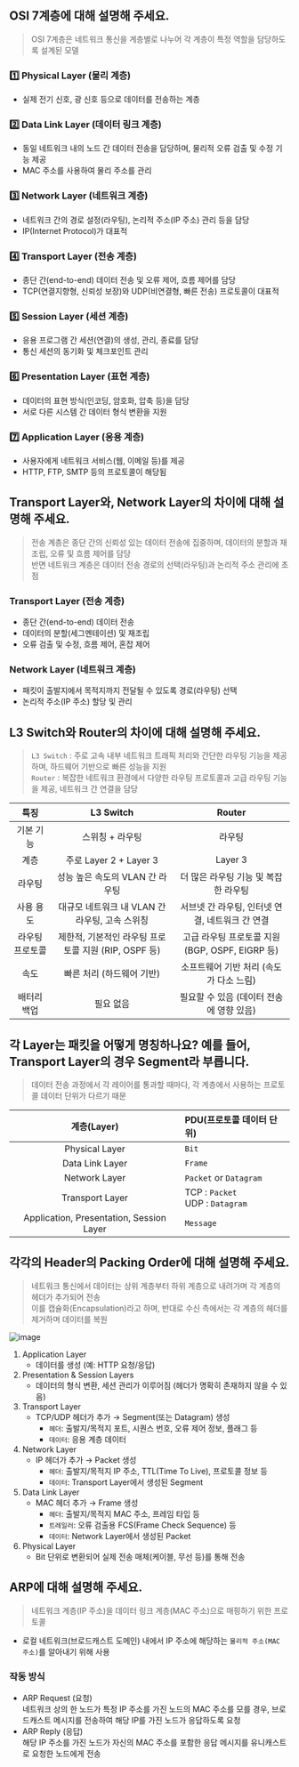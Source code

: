 ## OSI 7계층에 대해 설명해 주세요.
> OSI 7계층은 네트워크 통신을 계층별로 나누어 각 계층이 특정 역할을 담당하도록 설계된 모델
### 1️⃣ Physical Layer (물리 계층)
- 실제 전기 신호, 광 신호 등으로 데이터를 전송하는 계층

### 2️⃣ Data Link Layer (데이터 링크 계층)
- 동일 네트워크 내의 노드 간 데이터 전송을 담당하며, 물리적 오류 검출 및 수정 기능 제공
- MAC 주소를 사용하여 물리 주소를 관리
  
### 3️⃣ Network Layer (네트워크 계층)
- 네트워크 간의 경로 설정(라우팅), 논리적 주소(IP 주소) 관리 등을 담당
- IP(Internet Protocol)가 대표적

### 4️⃣ Transport Layer (전송 계층)
- 종단 간(end-to-end) 데이터 전송 및 오류 제어, 흐름 제어를 담당
- TCP(연결지향형, 신뢰성 보장)와 UDP(비연결형, 빠른 전송) 프로토콜이 대표적

### 5️⃣ Session Layer (세션 계층)
- 응용 프로그램 간 세션(연결)의 생성, 관리, 종료를 담당
- 통신 세션의 동기화 및 체크포인트 관리

### 6️⃣ Presentation Layer (표현 계층)
- 데이터의 표현 방식(인코딩, 암호화, 압축 등)을 담당
- 서로 다른 시스템 간 데이터 형식 변환을 지원

### 7️⃣ Application Layer (응용 계층)
- 사용자에게 네트워크 서비스(웹, 이메일 등)를 제공
- HTTP, FTP, SMTP 등의 프로토콜이 해당됨

## Transport Layer와, Network Layer의 차이에 대해 설명해 주세요.
> 전송 계층은 종단 간의 신뢰성 있는 데이터 전송에 집중하며, 데이터의 분할과 재조립, 오류 및 흐름 제어를 담당\
> 반면 네트워크 계층은 데이터 전송 경로의 선택(라우팅)과 논리적 주소 관리에 초점
### Transport Layer (전송 계층)
- 종단 간(end-to-end) 데이터 전송
- 데이터의 분할(세그멘테이션) 및 재조립
- 오류 검출 및 수정, 흐름 제어, 혼잡 제어

### Network Layer (네트워크 계층)
- 패킷이 출발지에서 목적지까지 전달될 수 있도록 경로(라우팅) 선택
- 논리적 주소(IP 주소) 할당 및 관리

## L3 Switch와 Router의 차이에 대해 설명해 주세요.
> `L3 Switch` : 주로 고속 내부 네트워크 트래픽 처리와 간단한 라우팅 기능을 제공하며, 하드웨어 기반으로 빠른 성능을 지원\
> `Router` : 복잡한 네트워크 환경에서 다양한 라우팅 프로토콜과 고급 라우팅 기능을 제공, 네트워크 간 연결을 담당


|특징|L3 Switch|Router|
|:--:|:--:|:--:|
|기본 기능|스위칭 + 라우팅|라우팅|
|계층|주로 Layer 2 + Layer 3|Layer 3|
|라우팅|성능	높은 속도의 VLAN 간 라우팅|더 많은 라우팅 기능 및 복잡한 라우팅|
|사용 용도|대규모 네트워크 내 VLAN 간 라우팅, 고속 스위칭|서브넷 간 라우팅, 인터넷 연결, 네트워크 간 연결|
|라우팅 프로토콜|제한적, 기본적인 라우팅 프로토콜 지원 (RIP, OSPF 등)|고급 라우팅 프로토콜 지원 (BGP, OSPF, EIGRP 등)|
|속도|빠른 처리 (하드웨어 기반)|소프트웨어 기반 처리 (속도가 다소 느림)|
|배터리 백업|필요 없음|필요할 수 있음 (데이터 전송에 영향 있음)|


## 각 Layer는 패킷을 어떻게 명칭하나요? 예를 들어, Transport Layer의 경우 Segment라 부릅니다.
> 데이터 전송 과정에서 각 레이어를 통과할 때마다, 각 계층에서 사용하는 프로토콜 데이터 단위가 다르기 때문

|계층(Layer)|PDU(프로토콜 데이터 단위)|
|:--:|:--|
|Physical Layer|`Bit`|
|Data Link Layer|`Frame`|
|Network Layer|`Packet` or `Datagram`|
|Transport Layer|TCP : `Packet`<br/> UDP : `Datagram`|
|Application, Presentation, Session Layer|`Message`|

## 각각의 Header의 Packing Order에 대해 설명해 주세요.
> 네트워크 통신에서 데이터는 상위 계층부터 하위 계층으로 내려가며 각 계층의 헤더가 추가되어 전송\
> 이를 캡슐화(Encapsulation)라고 하며, 반대로 수신 측에서는 각 계층의 헤더를 제거하며 데이터를 복원

![image](https://github.com/user-attachments/assets/428c63b1-30ce-4514-8ce1-38041b68b3da)
1. Application Layer
    - 데이터를 생성 (예: HTTP 요청/응답)
2. Presentation & Session Layers
    - 데이터의 형식 변환, 세션 관리가 이루어짐 (헤더가 명확히 존재하지 않을 수 있음)
3. Transport Layer
    - TCP/UDP 헤더가 추가 &rarr; Segment(또는 Datagram) 생성
        - `헤더`: 출발지/목적지 포트, 시퀀스 번호, 오류 제어 정보, 플래그 등
        - `데이터`: 응용 계층 데이터
4. Network Layer
    -  IP 헤더가 추가 &rarr; Packet 생성
        - `헤더`: 출발지/목적지 IP 주소, TTL(Time To Live), 프로토콜 정보 등
        - `데이터`: Transport Layer에서 생성된 Segment
5. Data Link Layer
    - MAC 헤더 추가 &rarr; Frame 생성
        - `헤더`: 출발지/목적지 MAC 주소, 프레임 타입 등
        - `트레일러`: 오류 검출용 FCS(Frame Check Sequence) 등
        - `데이터`: Network Layer에서 생성된 Packet
6. Physical Layer
    - Bit 단위로 변환되어 실제 전송 매체(케이블, 무선 등)를 통해 전송

## ARP에 대해 설명해 주세요.
> 네트워크 계층(IP 주소)을 데이터 링크 계층(MAC 주소)으로 매핑하기 위한 프로토콜
- 로컬 네트워크(브로드캐스트 도메인) 내에서 IP 주소에 해당하는 `물리적 주소(MAC 주소)`를 알아내기 위해 사용
### 작동 방식
- ARP Request (요청)\
  네트워크 상의 한 노드가 특정 IP 주소를 가진 노드의 MAC 주소를 모를 경우, 브로드캐스트 메시지를 전송하여 해당 IP를 가진 노드가 응답하도록 요청
- ARP Reply (응답)\
  해당 IP 주소를 가진 노드가 자신의 MAC 주소를 포함한 응답 메시지를 유니캐스트로 요청한 노드에게 전송
